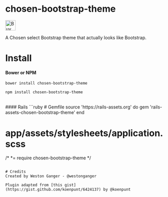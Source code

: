 # chosen-bootstrap-theme
<a href='https://ko-fi.com/A5071NK' target='_blank'><img height='32' style='border:0px;height:32px;' src='https://az743702.vo.msecnd.net/cdn/kofi1.png?v=a' border='0' alt='Buy Me a Coffee' /></a> 

A Chosen select Bootstrap theme that actually looks like Bootstrap.

# Install

#### Bower or NPM
```
bower install chosen-bootstrap-theme

npm install chosen-bootstrap-theme
```

<br>
#### Rails
```ruby
# Gemfile
source 'https://rails-assets.org' do
  gem 'rails-assets-chosen-bootstrap-theme'
end


# app/assets/stylesheets/application.scss
/*
 *= require chosen-bootstrap-theme
*/
```

# Credits
Created by Weston Ganger - @westonganger

Plugin adapted from [this gist](https://gist.github.com/koenpunt/6424137) by @koenpunt
